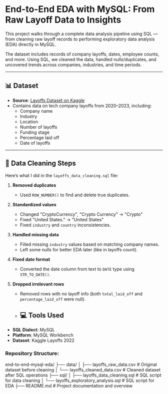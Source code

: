 # End-to-End EDA with MySQL: From Raw Layoff Data to Insights

This project walks through a complete data analysis pipeline using SQL — from cleaning raw layoff records to performing exploratory data analysis (EDA) directly in MySQL.

The dataset includes records of company layoffs, dates, employee counts, and more. Using SQL, we cleaned the data, handled nulls/duplicates, and uncovered trends across companies, industries, and time periods.

---

## 📊 Dataset
- **Source**: [Layoffs Dataset on Kaggle](https://www.kaggle.com/datasets/swaptr/layoffs-2022)
- Contains data on tech company layoffs from 2020–2023, including:
  - Company name
  - Industry
  - Location
  - Number of layoffs
  - Funding stage
  - Percentage laid off
  - Date of layoffs

---

## 🧹 Data Cleaning Steps

Here’s what I did in the `layoffs_data_cleaning.sql` file:

1. **Removed duplicates**
   - Used `ROW_NUMBER()` to find and delete true duplicates.

2. **Standardized values**
   - Changed "CryptoCurrency", "Crypto Currency" → "Crypto"
   - Fixed "United States." → "United States"
   - Fixed `industry` and `country` inconsistencies.

3. **Handled missing data**
   - Filled missing `industry` values based on matching company names.
   - Left some nulls for better EDA later (like in layoffs count).

4. **Fixed date format**
   - Converted the date column from text to `DATE` type using `STR_TO_DATE()`.

5. **Dropped irrelevant rows**
   - Removed rows with no layoff info (both `total_laid_off` and `percentage_laid_off` were null).

   - ## 💻 Tools Used
- **SQL Dialect**: MySQL
- **Platform**: MySQL Workbench
- **Dataset**: Kaggle Layoffs 2022

### Repository Structure:
end-to-end-mysql-eda/
├── data/
│   ├── layoffs_raw_data.csv                   # Original dataset before cleaning
│   └── layoffs_cleaned_data.csv               # Cleaned dataset after SQL operations
├── sql/
│   ├── layoffs_data_cleaning.sql              # SQL script for data cleaning
│   └── layoffs_exploratory_analysis.sql       # SQL script for EDA
├── README.md                                  # Project documentation and overview


